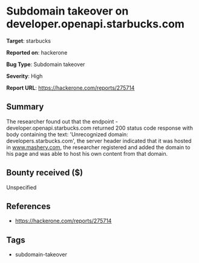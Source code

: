 # Subdomain takeover on developer.openapi.starbucks.com

**Target**: starbucks

**Reported on**: hackerone

**Bug Type**: Subdomain takeover

**Severity**: High

**Report URL**: https://hackerone.com/reports/275714

## Summary
The researcher found out that the endpoint - developer.openapi.starbucks.com returned 200 status code response with body containing the text: 'Unrecognized domain: developers.starbucks.com',
the server header indicated that it was hosted in www.mashery.com, the researcher registered and added the domain to his page and was able to host his own content from that domain.

## Bounty received ($)
Unspecified

## References
- https://hackerone.com/reports/275714
## Tags
- subdomain-takeover

